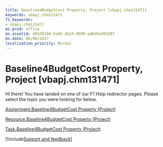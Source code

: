 ```yaml
---
title: Baseline4BudgetCost Property, Project [vbapj.chm131471]
keywords: vbapj.chm131471
f1_keywords:
- vbapj.chm131471
ms.prod: office
ms.assetid: 465d018d-5e05-4b24-9808-a48d5e60328f
ms.date: 06/08/2017
localization_priority: Normal
---
```



# Baseline4BudgetCost Property, Project [vbapj.chm131471]

Hi there! You have landed on one of our F1 Help redirector pages. Please select the topic you were looking for below.

[Assignment.Baseline4BudgetCost Property (Project)](https://msdn.microsoft.com/library/7ebc26fa-dbd3-2372-4566-68c854990038%28Office.15%29.aspx)

[Resource.Baseline4BudgetCost Property (Project)](https://msdn.microsoft.com/library/708ea542-3f45-3e41-0b0b-6172f0f0136f%28Office.15%29.aspx)

[Task.Baseline4BudgetCost Property (Project)](https://msdn.microsoft.com/library/9d9d6e31-ee4c-6a11-a722-000929221c3e%28Office.15%29.aspx)

[!include[Support and feedback](~/includes/feedback-boilerplate.md)]